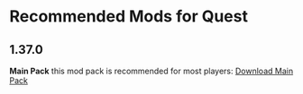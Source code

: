 # Recommended Mods for Quest

## 1.37.0
**Main Pack** this mod pack is recommended for most players:
 [Download Main Pack](/modPacks/mainModBundle.qmod)
